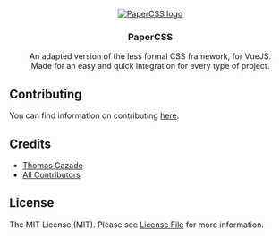 <p align="center">
  <a href="https://getpapercss.com">
    <img src="https://github.com/papercss/papercss/blob/master/img/favicon.ico?raw=true" alt="PaperCSS logo">
  </a>

  <h3 align="center">PaperCSS</h3>

  <p align="center">
    An adapted version of the less formal CSS framework, for VueJS.<br>
    Made for an easy and quick integration for every type of project.
  </p>
</p>


## Contributing

You can find information on contributing [here][contributing].

## Credits

- [Thomas Cazade][link-author]
- [All Contributors][link-contributors]

## License

The MIT License (MIT). Please see [License File](LICENSE.md) for more information.

[link-author]: https://github.com/TotomInc
[link-contributors]: ../../contributors
[contributing]: CONTRIBUTING.md
